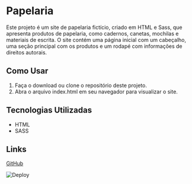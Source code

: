 # Papelaria

Este projeto é um site de papelaria fictício, criado em HTML e Sass, que apresenta produtos de papelaria, como cadernos, canetas, mochilas e materiais de escrita. O site contém uma página inicial com um cabeçalho, uma seção principal com os produtos e um rodapé com informações de direitos autorais.

## Como Usar

1. Faça o download ou clone o repositório deste projeto.
2. Abra o arquivo index.html em seu navegador para visualizar o site.

## Tecnologias Utilizadas

* HTML
* SASS

## Links

[GitHub](https://github.com/manoelarcanjo/Papelaria)

![Deploy]()